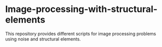 # Image-processing-with-structural-elements
This repository provides different scripts for image processing problems using noise and structural elements.

